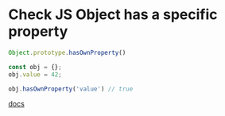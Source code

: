 # Check JS Object has a specific property

```javascript
Object.prototype.hasOwnProperty()
```


```javascript
const obj = {};
obj.value = 42;

obj.hasOwnProperty('value') // true

```

[docs](https://developer.mozilla.org/en-US/docs/Web/JavaScript/Reference/Global_Objects/Object/HasOwnProperty)
